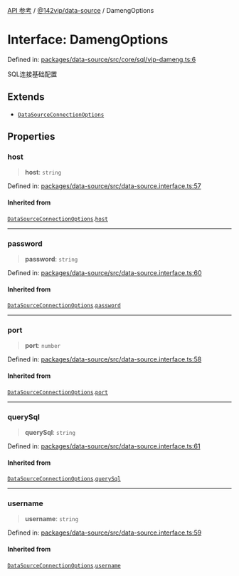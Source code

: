 [API 参考](../wiki/Home) / [@142vip/data-source](../wiki/@142vip.data-source) / DamengOptions

# Interface: DamengOptions

Defined in: [packages/data-source/src/core/sql/vip-dameng.ts:6](https://github.com/142vip/core-x/blob/15d5bc9ef4bece78c0e60bdf074a2d245f625100/packages/data-source/src/core/sql/vip-dameng.ts#L6)

SQL连接基础配置

## Extends

* [`DataSourceConnectionOptions`](../wiki/@142vip.data-source.Interface.DataSourceConnectionOptions)

## Properties

### host

> **host**: `string`

Defined in: [packages/data-source/src/data-source.interface.ts:57](https://github.com/142vip/core-x/blob/15d5bc9ef4bece78c0e60bdf074a2d245f625100/packages/data-source/src/data-source.interface.ts#L57)

#### Inherited from

[`DataSourceConnectionOptions`](../wiki/@142vip.data-source.Interface.DataSourceConnectionOptions).[`host`](../wiki/@142vip.data-source.Interface.DataSourceConnectionOptions#host)

***

### password

> **password**: `string`

Defined in: [packages/data-source/src/data-source.interface.ts:60](https://github.com/142vip/core-x/blob/15d5bc9ef4bece78c0e60bdf074a2d245f625100/packages/data-source/src/data-source.interface.ts#L60)

#### Inherited from

[`DataSourceConnectionOptions`](../wiki/@142vip.data-source.Interface.DataSourceConnectionOptions).[`password`](../wiki/@142vip.data-source.Interface.DataSourceConnectionOptions#password)

***

### port

> **port**: `number`

Defined in: [packages/data-source/src/data-source.interface.ts:58](https://github.com/142vip/core-x/blob/15d5bc9ef4bece78c0e60bdf074a2d245f625100/packages/data-source/src/data-source.interface.ts#L58)

#### Inherited from

[`DataSourceConnectionOptions`](../wiki/@142vip.data-source.Interface.DataSourceConnectionOptions).[`port`](../wiki/@142vip.data-source.Interface.DataSourceConnectionOptions#port)

***

### querySql

> **querySql**: `string`

Defined in: [packages/data-source/src/data-source.interface.ts:61](https://github.com/142vip/core-x/blob/15d5bc9ef4bece78c0e60bdf074a2d245f625100/packages/data-source/src/data-source.interface.ts#L61)

#### Inherited from

[`DataSourceConnectionOptions`](../wiki/@142vip.data-source.Interface.DataSourceConnectionOptions).[`querySql`](../wiki/@142vip.data-source.Interface.DataSourceConnectionOptions#querysql)

***

### username

> **username**: `string`

Defined in: [packages/data-source/src/data-source.interface.ts:59](https://github.com/142vip/core-x/blob/15d5bc9ef4bece78c0e60bdf074a2d245f625100/packages/data-source/src/data-source.interface.ts#L59)

#### Inherited from

[`DataSourceConnectionOptions`](../wiki/@142vip.data-source.Interface.DataSourceConnectionOptions).[`username`](../wiki/@142vip.data-source.Interface.DataSourceConnectionOptions#username)
